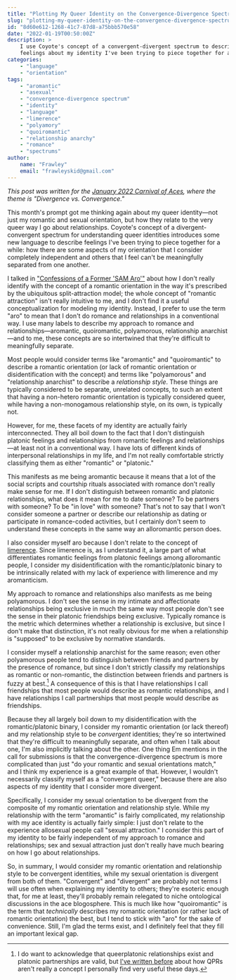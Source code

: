 ```yaml
---
title: "Plotting My Queer Identity on the Convergence-Divergence Spectrum"
slug: "plotting-my-queer-identity-on-the-convergence-divergence-spectrum"
id: "8d60e612-1268-41c7-87d8-a75bbb570e58"
date: "2022-01-19T00:50:00Z"
description: >
    I use Coyote's concept of a convergent-divergent spectrum to describe some
    feelings about my identity I've been trying to piece together for a while.
categories:
    - "language"
    - "orientation"
tags:
    - "aromantic"
    - "asexual"
    - "convergence-divergence spectrum"
    - "identity"
    - "language"
    - "limerence"
    - "polyamory"
    - "quoiromantic"
    - "relationship anarchy"
    - "romance"
    - "spectrums"
author:
    name: "Frawley"
    email: "frawleyskid@gmail.com"
---
```

*This post was written for the [January 2022 Carnival of
Aces](https://bringonthepigeons.wordpress.com/2022/01/05/january-2022-carnival-of-aces-divergence-vs-convergence/),
where the theme is "Divergence vs. Convergence."*

This month's prompt got me thinking again about my queer identity—not just my
romantic and sexual orientation, but how they relate to the very queer way I go
about relationships. Coyote's concept of a divergent-convergent spectrum for
understanding queer identities introduces some new language to describe
feelings I've been trying to piece together for a while: how there are some
aspects of my orientation that I consider completely independent and others
that I feel can't be meaningfully separated from one another.

I talked in ["Confessions of a Former 'SAM
Aro'"](https://nothingradical.blog/2021/09/16/confessions-of-a-former-sam-aro/)
about how I don't really identify with the concept of a romantic orientation in
the way it's prescribed by the ubiquitous split-attraction model; the whole
concept of "romantic attraction" isn't really intuitive to me, and I don't find
it a useful conceptualization for modeling my identity. Instead, I prefer to
use the term "aro" to mean that I don't do romance and relationships in a
conventional way. I use many labels to describe my approach to romance and
relationships—aromantic, quoiromantic, polyamorous, relationship anarchist—and
to me, these concepts are so intertwined that they're difficult to meaningfully
separate.

Most people would consider terms like "aromantic" and "quoiromantic" to
describe a romantic orientation (or lack of romantic orientation or
disidentification with the concept) and terms like "polyamorous" and
"relationship anarchist" to describe a *relationship style*. These things are
typically considered to be separate, unrelated concepts, to such an extent that
having a non-hetero romantic orientation is typically considered queer, while
having a non-monogamous relationship style, on its own, is typically not.

However, for me, these facets of my identity are actually fairly
interconnected. They all boil down to the fact that I don't distinguish
platonic feelings and relationships from romantic feelings and relationships—at
least not in a conventional way. I have lots of different kinds of
interpersonal relationships in my life, and I'm not really comfortable strictly
classifying them as either "romantic" or "platonic."

This manifests as me being aromantic because it means that a lot of the social
scripts and courtship rituals associated with romance don't really make sense
for me. If I don't distinguish between romantic and platonic relationships,
what does it mean for me to date someone? To be partners with someone? To be
"in love" with someone? That's not to say that I won't consider someone a
partner or describe our relationship as dating or participate in romance-coded
activities, but I certainly don't seem to understand these concepts in the same
way an alloromantic person does.

I also consider myself aro because I don't relate to the concept of
[limerence](https://en.wikipedia.org/wiki/Limerence). Since limerence is, as I
understand it, a large part of what differentiates romantic feelings from
platonic feelings among alloromantic people, I consider my disidentification
with the romantic/platonic binary to be intrinsically related with my lack of
experience with limerence and my aromanticism.

My approach to romance and relationships also manifests as me being
polyamorous. I don't see the sense in my intimate and affectionate
relationships being exclusive in much the same way most people don't see the
sense in their platonic friendships being exclusive. Typically romance is the
metric which determines whether a relationship is exclusive, but since I don't
make that distinction, it's not really obvious for me when a relationship is
"supposed" to be exclusive by normative standards.

I consider myself a relationship anarchist for the same reason; even other
polyamorous people tend to distinguish between friends and partners by the
presence of romance, but since I don't strictly classify my relationships as
romantic or non-romantic, the distinction between friends and partners is fuzzy
at best.[^1] A consequence of this is that I have relationships I call
friendships that most people would describe as romantic relationships, and I
have relationships I call partnerships that most people would describe as
friendships.

Because they all largely boil down to my disidentification with the
romantic/platonic binary, I consider my romantic orientation (or lack thereof)
and my relationship style to be *convergent* identities; they're so intertwined
that they're difficult to meaningfully separate, and often when I talk about
one, I'm also implicitly talking about the other. One thing Em mentions in the
call for submissions is that the convergence-divergence spectrum is more
complicated than just "do your romantic and sexual orientations match," and I
think my experience is a great example of that. However, I wouldn't necessarily
classify myself as a "convergent queer," because there are also aspects of my
identity that I consider more divergent.

Specifically, I consider my sexual orientation to be divergent from the
composite of my romantic orientation and relationship style. While my
relationship with the term "aromantic" is fairly complicated, my relationship
with my ace identity is actually fairly simple: I just don't relate to the
experience allosexual people call "sexual attraction." I consider this part of
my identity to be fairly independent of my approach to romance and
relationships; sex and sexual attraction just don't really have much bearing on
how I go about relationships.

So, in summary, I would consider my romantic orientation and relationship style
to be convergent identities, while my sexual orientation is divergent from both
of them. "Convergent" and "divergent" are probably not terms I will use often
when explaining my identity to others; they're esoteric enough that, for me at
least, they'll probably remain relegated to niche ontological discussions in
the ace blogosphere. This is much like how "quoiromantic" is the term that
*technically* describes my romantic orientation (or rather lack of romantic
orientation) the best, but I tend to stick with "aro" for the sake of
convenience. Still, I'm glad the terms exist, and I definitely feel that they
fill an important lexical gap.

[^1]: I do want to acknowledge that queerplatonic relationships exist and
  platonic partnerships are valid, but [I've written
  before](https://nothingradical.blog/2021/10/06/a-relationship-anarchist-perspective-on-qprs-and-friendship/)
  about how QPRs aren't really a concept I personally find very useful these
  days.

